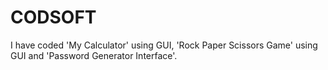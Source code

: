 # CODSOFT
I have coded 'My Calculator' using GUI, 'Rock Paper Scissors Game' using GUI and 'Password Generator Interface'. 
